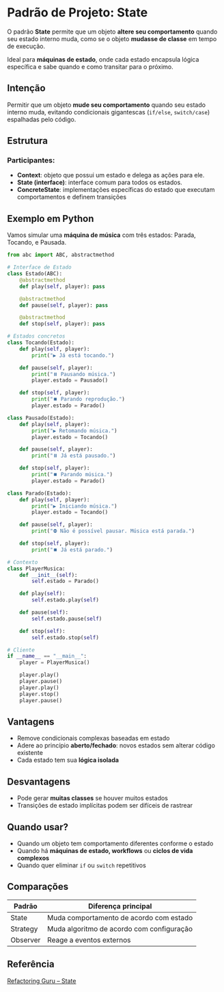 # Padrão de Projeto: State

O padrão **State** permite que um objeto **altere seu comportamento** quando seu estado interno
muda, como se o objeto **mudasse de classe** em tempo de execução.

Ideal para **máquinas de estado**, onde cada estado encapsula lógica específica e sabe
quando e como transitar para o próximo.

## Intenção

Permitir que um objeto **mude seu comportamento** quando seu estado interno muda, evitando 
condicionais gigantescas (`if/else`, `switch/case`) espalhadas pelo código.

## Estrutura

### Participantes:

- **Context**: objeto que possui um estado e delega as ações para ele.
- **State (interface)**: interface comum para todos os estados.
- **ConcreteState**: implementações específicas do estado que executam comportamentos e definem
transições

## Exemplo em Python

Vamos simular uma **máquina de música** com três estados: Parada, Tocando, e Pausada.

```py
from abc import ABC, abstractmethod

# Interface de Estado
class Estado(ABC):
    @abstractmethod
    def play(self, player): pass

    @abstractmethod
    def pause(self, player): pass

    @abstractmethod
    def stop(self, player): pass

# Estados concretos
class Tocando(Estado):
    def play(self, player):
        print("▶️ Já está tocando.")

    def pause(self, player):
        print("⏸️ Pausando música.")
        player.estado = Pausado()

    def stop(self, player):
        print("⏹️ Parando reprodução.")
        player.estado = Parado()

class Pausado(Estado):
    def play(self, player):
        print("▶️ Retomando música.")
        player.estado = Tocando()

    def pause(self, player):
        print("⏸️ Já está pausado.")

    def stop(self, player):
        print("⏹️ Parando música.")
        player.estado = Parado()

class Parado(Estado):
    def play(self, player):
        print("▶️ Iniciando música.")
        player.estado = Tocando()

    def pause(self, player):
        print("⛔ Não é possível pausar. Música está parada.")

    def stop(self, player):
        print("⏹️ Já está parado.")

# Contexto
class PlayerMusica:
    def __init__(self):
        self.estado = Parado()

    def play(self):
        self.estado.play(self)

    def pause(self):
        self.estado.pause(self)

    def stop(self):
        self.estado.stop(self)

# Cliente
if __name__ == "__main__":
    player = PlayerMusica()

    player.play()
    player.pause()
    player.play()
    player.stop()
    player.pause()
```

## Vantagens

- Remove condicionais complexas baseadas em estado
- Adere ao princípio **aberto/fechado**: novos estados sem alterar código existente
- Cada estado tem sua **lógica isolada**

## Desvantagens

- Pode gerar **muitas classes** se houver muitos estados
- Transições de estado implícitas podem ser difíceis de rastrear

## Quando usar?

- Quando um objeto tem comportamento diferentes conforme o estado
- Quando há **máquinas de estado, workflows** ou **ciclos de vida complexos**
- Quando quer eliminar `if` ou `switch` repetitivos

## Comparações

Padrão   | Diferença principal
-------- | -----------------------------------------
State    | Muda comportamento de acordo com estado
Strategy | Muda algoritmo de acordo com configuração
Observer | Reage a eventos externos

## Referência
[Refactoring Guru – State](https://refactoring.guru/pt-br/design-patterns/state)
